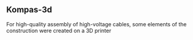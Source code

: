 ## Kompas-3d
For high-quality assembly of high-voltage cables, some elements of the construction were created on a 3D printer
#
![]()

